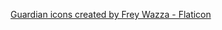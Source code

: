 <a href="https://www.flaticon.com/free-icons/guardian" title="guardian icons">Guardian icons created by Frey Wazza - Flaticon</a>